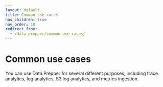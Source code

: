 ```yaml
---
layout: default
title: Common use cases
has_children: true
nav_order: 10
redirect_from: 
  - /data-prepper/common-use-cases/
---
```


# Common use cases

You can use Data Prepper for several different purposes, including trace analytics, log analytics, S3 log analytics, and metrics ingestion.